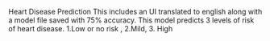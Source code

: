 Heart Disease Prediction
This includes an UI translated to english along with a model file saved with 75% accuracy.
This model predicts 3 levels of risk of heart disease. 1.Low or no risk , 2.Mild, 3. High

